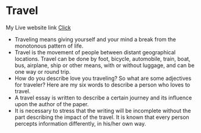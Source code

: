 # Travel

My Live website link [Click](https://travel-351be.web.app)

- Traveling means giving yourself and your mind a break from the monotonous pattern of life.
- Travel is the movement of people between distant geographical locations. Travel can be done by foot, bicycle, automobile, train, boat, bus, airplane, ship or other means, with or without luggage, and can be one way or round trip.
- How do you describe love you traveling?
So what are some adjectives for traveler? Here are my six words to describe a person who loves to travel.
- A travel essay is written to describe a certain journey and its influence upon the author of the paper.
-  It is necessary to stress that the writing will be incomplete without the part describing the impact of the travel. It is known that every person percepts information differently, in his/her own way.